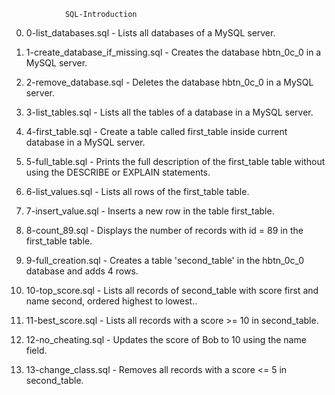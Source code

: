 				SQL-Introduction

0. 0-list_databases.sql - Lists all databases of a MySQL server.

1. 1-create_database_if_missing.sql - Creates the database hbtn_0c_0 in a MySQL server.

2. 2-remove_database.sql - Deletes the database hbtn_0c_0 in a MySQL server.

3. 3-list_tables.sql - Lists all the tables of a database in a MySQL server.

4. 4-first_table.sql - Create a table called first_table inside current database in a MySQL server.

5. 5-full_table.sql - Prints the full description of the first_table table without using the DESCRIBE or EXPLAIN statements.

6. 6-list_values.sql - Lists all rows of the first_table table.

7.  7-insert_value.sql - Inserts a new row in the table first_table.

8. 8-count_89.sql - Displays the number of records with id = 89 in the first_table table.

9. 9-full_creation.sql - Creates a table 'second_table' in the hbtn_0c_0 database and adds 4 rows.

10. 10-top_score.sql - Lists all records of second_table with score first and name second, ordered highest to lowest..

11. 11-best_score.sql - Lists all records with a score >= 10 in second_table.

12. 12-no_cheating.sql - Updates the score of Bob to 10 using the name field.

13. 13-change_class.sql - Removes all records with a score <= 5 in second_table.
